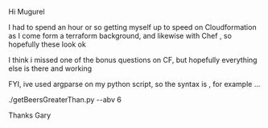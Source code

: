 Hi Mugurel

I had to spend an hour or so  getting myself up to speed on Cloudformation as I come form a terraform background, and likewise with Chef , so hopefully these look ok

I think i missed one of the bonus questions on CF, but hopefully everything else is there and working 

FYI, ive used argparse on my python script, so the syntax is , for example ...

./getBeersGreaterThan.py --abv 6

Thanks
Gary
